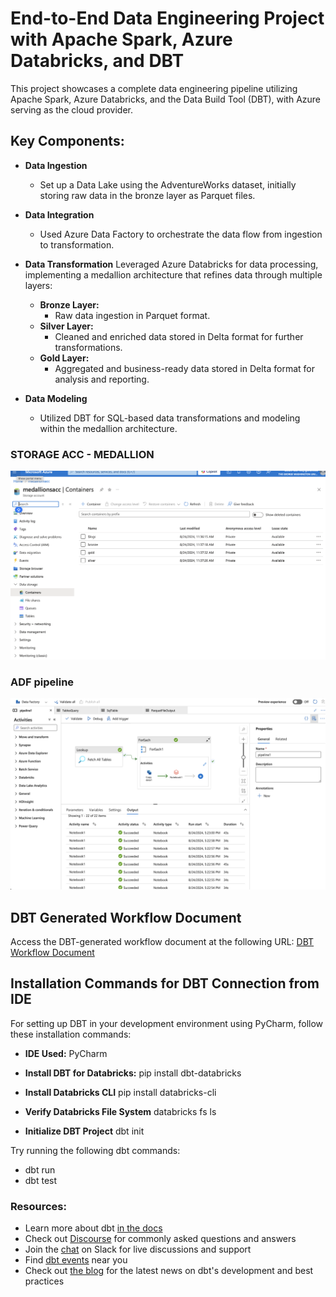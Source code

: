 # End-to-End Data Engineering Project with Apache Spark, Azure Databricks, and DBT
This project showcases a complete data engineering pipeline utilizing Apache Spark, Azure Databricks, and the Data Build Tool (DBT), with Azure serving as the cloud provider.

## Key Components:


- **Data Ingestion**
  - Set up a Data Lake using the AdventureWorks dataset, initially storing raw data in the bronze layer as Parquet files.

- **Data Integration**
  - Used Azure Data Factory to orchestrate the data flow from ingestion to transformation.

- **Data Transformation** Leveraged Azure Databricks for data processing, implementing a medallion architecture that refines data through multiple layers:
  - **Bronze Layer:** 
    - Raw data ingestion in Parquet format.
  - **Silver Layer:** 
    - Cleaned and enriched data stored in Delta format for further transformations.
  - **Gold Layer:** 
    - Aggregated and business-ready data stored in Delta format for analysis and reporting.

- **Data Modeling**
  - Utilized DBT for SQL-based data transformations and modeling within the medallion architecture.

### STORAGE ACC - MEDALLION 

![alt text](image-2.png)

### ADF pipeline

![alt text](image-1.png)

## DBT Generated Workflow Document

Access the DBT-generated workflow document at the following URL:
[DBT Workflow Document](http://localhost:8080/#!/model/model.medallion_dbt_spark.dim_sales)

## Installation Commands for DBT Connection from IDE

For setting up DBT in your development environment using PyCharm, follow these installation commands:

- **IDE Used:** PyCharm

- **Install DBT for Databricks:** pip install dbt-databricks

- **Install Databricks CLI** pip install databricks-cli

- **Verify Databricks File System** databricks fs ls

- **Initialize DBT Project** dbt init

Try running the following dbt commands:
- dbt run
- dbt test



### Resources:
- Learn more about dbt [in the docs](https://docs.getdbt.com/docs/introduction)
- Check out [Discourse](https://discourse.getdbt.com/) for commonly asked questions and answers
- Join the [chat](https://community.getdbt.com/) on Slack for live discussions and support
- Find [dbt events](https://events.getdbt.com) near you
- Check out [the blog](https://blog.getdbt.com/) for the latest news on dbt's development and best practices

